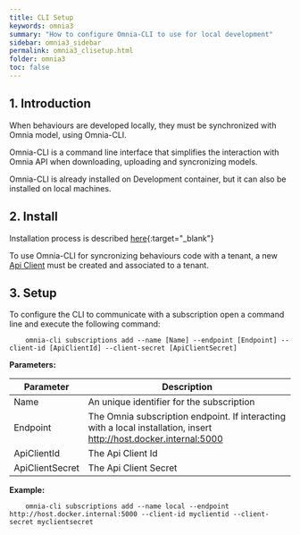 ```yaml
---
title: CLI Setup
keywords: omnia3
summary: "How to configure Omnia-CLI to use for local development"
sidebar: omnia3_sidebar
permalink: omnia3_clisetup.html
folder: omnia3
toc: false
---
```


## 1. Introduction

When behaviours are developed locally, they must be synchronized with Omnia model, using Omnia-CLI.

Omnia-CLI is a command line interface that simplifies the interaction with Omnia API when downloading, uploading and syncronizing models.

Omnia-CLI is already installed on Development container, but it can also be installed on local machines.

## 2. Install

Installation process is described [here](https://github.com/OMNIALowCode/omnia-cli#installation){:target="\_blank"}

To use Omnia-CLI for syncronizing behaviours code with a tenant, a new [Api Client](omnia3_management_introduction.html#4-api-clients) must be created and associated to a tenant.

## 3. Setup

To configure the CLI to communicate with a subscription open a command line and execute the following command:

```
    omnia-cli subscriptions add --name [Name] --endpoint [Endpoint] --client-id [ApiClientId] --client-secret [ApiClientSecret]
```


**Parameters:**

| Parameter | Description |
|-------|--------|
| Name | An unique identifier for the subscription |
| Endpoint | The Omnia subscription endpoint. If interacting with a local installation, insert http://host.docker.internal:5000 |
| ApiClientId | The Api Client Id |
| ApiClientSecret | The Api Client Secret |

**Example:**

```
    omnia-cli subscriptions add --name local --endpoint http://host.docker.internal:5000 --client-id myclientid --client-secret myclientsecret
```